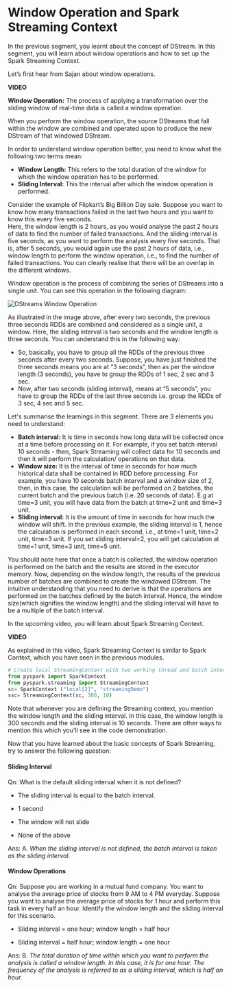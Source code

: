 # Window Operation and Spark Streaming Context

In the previous segment, you learnt about the concept of DStream. In this segment, you will learn about window operations and how to set up the Spark Streaming Context.

Let’s first hear from Sajan about window operations.

**VIDEO**

**Window Operation:** The process of applying a transformation over the sliding window of real-time data is called a window operation.

When you perform the window operation, the source DStreams that fall within the window are combined and operated upon to produce the new DStream of that windowed DStream.

In order to understand window operation better, you need to know what the following two terms mean:

- **Window Length:** This refers to the total duration of the window for which the window operation has to be performed.
- **Sliding Interval:** This the interval after which the window operation is performed.

Consider the example of Flipkart’s Big Billion Day sale. Suppose you want to know how many transactions failed in the last two hours and you want to know this every five seconds.  
Here, the window length is 2 hours, as you would analyse the past 2 hours of data to find the number of failed transactions. And the sliding interval is five seconds, as you want to perform the analysis every five seconds. That is, after 5 seconds, you would again use the past 2 hours of data, i.e., window length to perform the window operation, i.e., to find the number of failed transactions. You can clearly realise that there will be an overlap in the different windows.

Window operation is the process of combining the series of DStreams into a single unit. You can see this operation in the following diagram:

![DStreams Window Operation](https://i.ibb.co/stdwBSc/DStreams-Window-peration.png)

As illustrated in the image above, after every two seconds, the previous three seconds RDDs are combined and considered as a single unit, a window. Here, the sliding interval is two seconds and the window length is three seconds. You can understand this in the following way:

- So, basically, you have to group all the RDDs of the previous three seconds after every two seconds. Suppose, you have just finished the three seconds means you are at “3 seconds”, then as per the window length (3 seconds), you have to group the RDDs of 1 sec, 2 sec and 3 sec.
- Now, after two seconds (sliding interval), means at “5 seconds”, you have to group the RDDs of the last three seconds i.e. group the RDDs of 3 sec, 4 sec and 5 sec.  

Let's summarise the learnings in this segment. There are 3 elements you need to understand:

- **Batch interval:** It is time in seconds how long data will be collected once at a time before processing on it.
    For example, if you set batch interval 10 seconds - then, Spark Streaming will collect data for 10 seconds and then it will perform the calculation/ operations on that data.
- **Window size:** It is the interval of time in seconds for how much historical data shall be contained in RDD before processing.
    For example, you have 10 seconds batch interval and a window size of 2, then, in this case, the calculation will be performed on 2 batches, the current batch and the previous batch (i.e. 20 seconds of data). E.g at time=3 unit, you will have data from the batch at time=2 unit and time=3 unit.
- **Sliding interval:** It is the amount of time in seconds for how much the window will shift.
    In the previous example, the sliding interval is 1, hence the calculation is performed in each second, i.e., at time=1 unit, time=2 unit, time=3 unit. If you set sliding interval=2, you will get calculation at time=1 unit, time=3 unit, time=5 unit.

You should note here that once a batch is collected, the window operation is performed on the batch and the results are stored in the executor memory. Now, depending on the window length, the results of the previous number of batches are combined to create the windowed DStream. The intuitive understanding that you need to derive is that the operations are performed on the batches defined by the batch interval. Hence, the window size(which signifies the window length) and the sliding interval will have to be a multiple of the batch interval.  

In the upcoming video, you will learn about Spark Streaming Context.

**VIDEO**

As explained in this video, Spark Streaming Context is similar to Spark Context, which you have seen in the previous modules.

```python
# Create local StreamingContext with two working thread and batch interval of 10s
from pyspark import SparkContext
from pyspark.streaming import StreamingContext
sc= SparkContext ("local[2]", "streamingDemo")
ssc= StreamingContext(sc, 300, 10)
```

Note that whenever you are defining the Streaming context, you mention the window length and the sliding interval. In this case, the window length is 300 seconds and the sliding interval is 10 seconds. There are other ways to mention this which you'll see in the code demonstration.

Now that you have learned about the basic concepts of Spark Streaming, try to answer the following question:

#### Sliding Interval

Qn: What is the default sliding interval when it is not defined?

- The sliding interval is equal to the batch interval.

- 1 second

- The window will not slide

- None of the above

Ans: A. *When the sliding interval is not defined, the batch interval is taken as the sliding interval.*

#### Window Operations

Qn: Suppose you are working in a mutual fund company. You want to analyse the average price of stocks from 9 AM to 4 PM everyday. Suppose you want to analyse the average price of stocks for 1 hour and perform this task in every half an hour. Identify the window length and the sliding interval for this scenario.

- Sliding interval = one hour; window length = half hour

- Sliding interval = half hour; window length = one hour

Ans: B. *The total duration of time within which you want to perform the analysis is called a window length. In this case, it is for one hour. The frequency of the analysis is referred to as a sliding interval, which is half an hour.*
